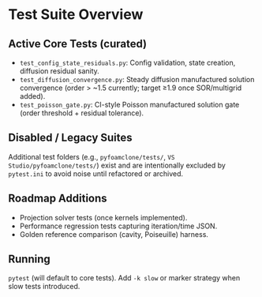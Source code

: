 # Test Suite Overview

## Active Core Tests (curated)
- `test_config_state_residuals.py`: Config validation, state creation, diffusion residual sanity.
- `test_diffusion_convergence.py`: Steady diffusion manufactured solution convergence (order > ~1.5 currently; target ≥1.9 once SOR/multigrid added).
- `test_poisson_gate.py`: CI-style Poisson manufactured solution gate (order threshold + residual tolerance).

## Disabled / Legacy Suites
Additional test folders (e.g., `pyfoamclone/tests/`, `VS Studio/pyfoamclone/tests/`) exist and are intentionally excluded by `pytest.ini` to avoid noise until refactored or archived.

## Roadmap Additions
- Projection solver tests (once kernels implemented).
- Performance regression tests capturing iteration/time JSON.
- Golden reference comparison (cavity, Poiseuille) harness.

## Running
`pytest` (will default to core tests). Add `-k slow` or marker strategy when slow tests introduced.

